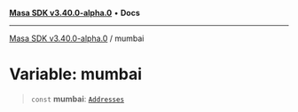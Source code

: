 [**Masa SDK v3.40.0-alpha.0**](../README.md) • **Docs**

***

[Masa SDK v3.40.0-alpha.0](../globals.md) / mumbai

# Variable: mumbai

> `const` **mumbai**: [`Addresses`](../interfaces/Addresses.md)
